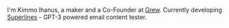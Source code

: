 I'm Kimmo Ihanus, a maker and a Co-Founder at [Grew](https://grew.dev). Currently developing [Superlines](httsp://superlines.io) - GPT-3 powered email content tester.